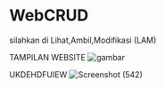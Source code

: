 # WebCRUD
silahkan di Lihat,Ambil,Modifikasi (LAM)

TAMPILAN WEBSITE
![gambar](https://user-images.githubusercontent.com/100106630/162618264-44bcdab9-7a52-4587-84d4-e4f3c4f0930a.png)

UKDEHDFUIEW
![Screenshot (542)](https://github.com/FelitaKhurianiArdia/SistemAbsensiSiswaKelas12/assets/167211506/392dae46-83f9-4496-bca0-21c175832992)
